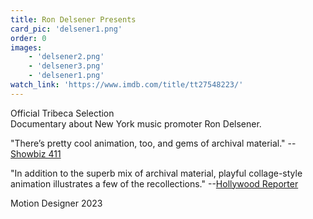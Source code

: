 ```yaml
---
title: Ron Delsener Presents
card_pic: 'delsener1.png'
order: 0
images:
    - 'delsener2.png'
    - 'delsener3.png'
    - 'delsener1.png'
watch_link: 'https://www.imdb.com/title/tt27548223/'
---
```

Official Tribeca Selection<br>Documentary about New York music promoter Ron Delsener.

"There’s pretty cool animation, too, and gems of archival material." -- <a href="https://www.showbiz411.com/2023/10/01/review-presenting-legendary-concert-promoter-ron-delsener-in-a-terrific-doc-headed-to-hamptons-film-festival">Showbiz 411</a> 

"In addition to the superb mix of archival material, playful collage-style animation illustrates a few of the recollections." --<a href="https://www.hollywoodreporter.com/movies/movie-reviews/ron-delsener-presents-review-1236223113/">Hollywood Reporter</a> 

Motion Designer 2023
